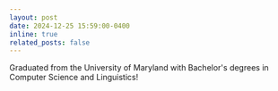 ```yaml
---
layout: post
date: 2024-12-25 15:59:00-0400
inline: true
related_posts: false
---
```


Graduated from the University of Maryland with Bachelor's degrees in Computer Science and Linguistics!
